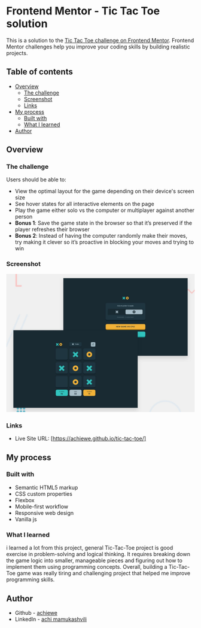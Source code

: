 # Frontend Mentor - Tic Tac Toe solution

This is a solution to the [Tic Tac Toe challenge on Frontend Mentor](https://www.frontendmentor.io/challenges/tic-tac-toe-game-Re7ZF_E2v). Frontend Mentor challenges help you improve your coding skills by building realistic projects. 

## Table of contents

- [Overview](#overview)
  - [The challenge](#the-challenge)
  - [Screenshot](#screenshot)
  - [Links](#links)
- [My process](#my-process)
  - [Built with](#built-with)
  - [What I learned](#what-i-learned)
- [Author](#author)


## Overview

### The challenge

Users should be able to:

- View the optimal layout for the game depending on their device's screen size
- See hover states for all interactive elements on the page
- Play the game either solo vs the computer or multiplayer against another person
- **Bonus 1**: Save the game state in the browser so that it’s preserved if the player refreshes their browser
- **Bonus 2**: Instead of having the computer randomly make their moves, try making it clever so it’s proactive in blocking your moves and trying to win

### Screenshot

![](./starter-code/assets/preview.jpg)

### Links
- Live Site URL: [https://achiewe.github.io/tic-tac-toe/]

## My process

### Built with

- Semantic HTML5 markup
- CSS custom properties
- Flexbox
- Mobile-first workflow
- Responsive web design
- Vanilla js

### What I learned
i learned a lot from this project, general Tic-Tac-Toe project is good exercise in problem-solving and logical thinking. It requires breaking down the game logic into smaller, manageable pieces and figuring out how to implement them using programming concepts.
Overall, building a Tic-Tac-Toe game was really tiring and challenging project that helped me improve programming skills.


## Author

- Github - [achiewe](https://github.com/achiewe)
- LinkedIn - [achi mamukashvili](https://www.linkedin.com/in/achi-mamukashvili-721928263/)
